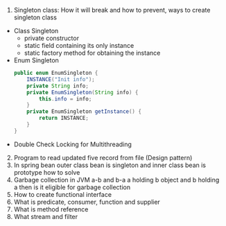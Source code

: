 1. Singleton class: How it will break and how to prevent, ways to create singleton class
 - Class Singleton
   - private constructor
   - static field containing its only instance
   - static factory method for obtaining the instance
 - Enum Singleton
   ```java
   public enum EnumSingleton {
       INSTANCE("Init info");
       private String info;
       private EnumSingleton(String info) {
           this.info = info;
       }
       private EnumSingleton getInstance() {
           return INSTANCE;
       }
   }
   ```
 - Double Check Locking for Multithreading
2. Program to read updated five record from file (Design pattern)
3. In spring bean outer class bean is singleton and inner class bean is prototype how to solve
4. Garbage collection in JVM a-b and b-a a holding b object and b holding a then is it eligible for garbage collection
5.  How to create functional interface
6.  What is predicate, consumer, function and supplier
7.  What is method reference
8.  What stream and filter
